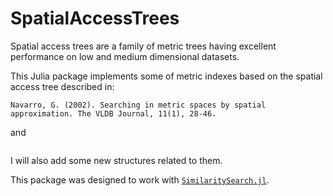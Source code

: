 # SpatialAccessTrees

Spatial access trees are a family of metric trees having excellent performance on low and medium dimensional datasets. 

This Julia package implements some of metric indexes based on the spatial access tree described in:

```
Navarro, G. (2002). Searching in metric spaces by spatial approximation. The VLDB Journal, 11(1), 28-46.
```

and

```Chávez, E., Luduena, V., Reyes, N., & Roggero, P. (2016). Faster proximity searching with the distal SAT. Information Systems, 59, 15-47.
```


I will also add some new structures related to them.


This package was designed to work with [`SimilaritySearch.jl`](https://github.com/sadit/SimilaritySearch.jl).
